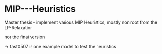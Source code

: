 # MIP---Heuristics
Master thesis - implement various MIP Heuristics, mostly non root from the LP-Relaxation

not the final version

-> fast0507 is one example model to test the heuristics
